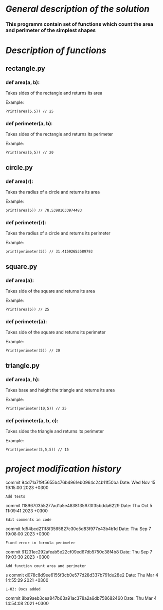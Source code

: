 # *General description of the solution*
### This programm contain set of functions which count the area and perimeter of the simplest shapes
# *Description of functions*
## rectangle.py
### def area(a, b):
Takes sides of the rectangle and returns its area

Example:

    Print(area(5,5)) // 25
### def perimeter(a, b):
Takes sides of the rectangle and returns its perimeter

Example:

    Print(area(5,5)) // 20
## circle.py
### def area(r):
Takes the radius of a circle and returns its area

Example:

    print(area(5)) // 78.53981633974483
### def perimeter(r):
Takes the radius of a circle and returns its perimeter

Example:
    
    print(perimeter(5)) // 31.41592653589793
## square.py
### def area(a):
Takes side of the square and returns its area

Example:

    Print(area(5)) // 25
### def perimeter(a):
Takes side of the square and returns its perimeter

Example:

    Print(perimeter(5)) // 20
## triangle.py
### def area(a, h):
Takes base and height the triangle and returns its area

Example:

    Print(perimeter(10,5)) // 25
### def perimeter(a, b, c):
Takes sides the triangle and returns its perimeter

Example:

    Print(perimeter(5,5,5)) // 15
# *project modification history*

commit 94d71a7f9f5655b476b4961eb0964c24b11f50ba
Date:   Wed Nov 15 19:15:00 2023 +0300

    Add tests

commit f189670355277ad1a5e4838135973f35bdda6229
Date:   Thu Oct 5 11:09:41 2023 +0300

    Edit comments in code

commit fd54bcd211f8f3565827c30c5d83f977e43b4b1d
Date:   Thu Sep 7 19:08:00 2023 +0300

    Fixed error in formula perimeter

commit 61231ec292afeab5e22cf09ed67db5750c38f4b8
Date:   Thu Sep 7 19:03:30 2023 +0300

    Add function count area and perimeter
s
commit d078c8d9ee6155f3cb0e577d28d337b791de28e2
Date:   Thu Mar 4 14:55:29 2021 +0300

    L-03: Docs added

commit 8ba9aeb3cea847b63a91ac378a2a6db758682460
Date:   Thu Mar 4 14:54:08 2021 +0300
